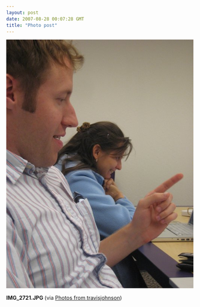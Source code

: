 ```yaml
---
layout: post
date: 2007-08-28 00:07:28 GMT
title: "Photo post"
---
```

![travisj](/images/b9eba58a606c580da21903e966002720a050742499da386e2452d9afa0338598.jpg)

<b>IMG_2721.JPG</b> (via <a href="http://www.flickr.com/photos/travisjohnson/1253111742/">Photos from travisjohnson</a>)